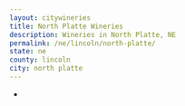 ```yaml
---
layout: citywineries
title: North Platte Wineries
description: Wineries in North Platte, NE
permalink: /ne/lincoln/north-platte/
state: ne
county: lincoln
city: north platte
---
```

-

